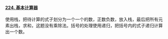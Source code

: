 #### [224. 基本计算器](https://leetcode.cn/problems/basic-calculator/)

使用栈，把待计算的式子划分为一个一个的数，正数负数，放入栈，最后把所有元素出栈，求和，这题没有乘除法。括号的处理使用递归，把括号内的式子递归计算出一个数。
